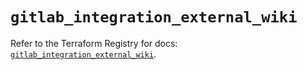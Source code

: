 # `gitlab_integration_external_wiki`

Refer to the Terraform Registry for docs: [`gitlab_integration_external_wiki`](https://registry.terraform.io/providers/gitlabhq/gitlab/17.11.0/docs/resources/integration_external_wiki).

